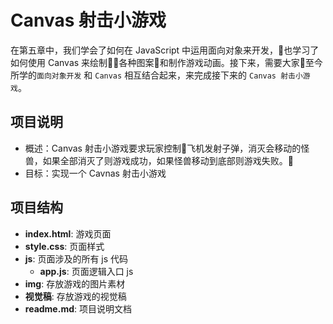 # Canvas 射击小游戏
在第五章中，我们学会了如何在 JavaScript 中运用面向对象来开发，也学习了如何使用 Canvas 来绘制各种图案和制作游戏动画。接下来，需要大家至今所学的`面向对象开发` 和 `Canvas` 相互结合起来，来完成接下来的 `Canvas 射击小游戏`。

## 项目说明
- 概述：Canvas 射击小游戏要求玩家控制飞机发射子弹，消灭会移动的怪兽，如果全部消灭了则游戏成功，如果怪兽移动到底部则游戏失败。
- 目标：实现一个 Cavnas 射击小游戏

## 项目结构
- **index.html**: 游戏页面
- **style.css**: 页面样式
- **js**: 页面涉及的所有 js 代码
  - **app.js**: 页面逻辑入口 js
- **img**: 存放游戏的图片素材
- **视觉稿**: 存放游戏的视觉稿
- **readme.md**: 项目说明文档
